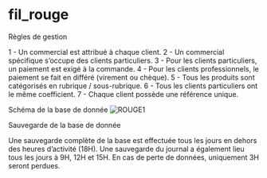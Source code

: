 # fil_rouge

Règles de gestion

1 - Un commercial est attribué à chaque client.
2 - Un commercial spécifique s’occupe des clients particuliers.
3 - Pour les clients particuliers, un paiement est exigé à la commande.
4 - Pour les clients professionnels, le paiement se fait en différé (virement ou chèque).
5 - Tous les produits sont catégorisés en rubrique / sous-rubrique.
6 - Tous les clients particuliers ont le même coefficient.
7 - Chaque client possède une référence unique.


Schéma de la base de donnée
![ROUGE1](https://user-images.githubusercontent.com/103575691/224259297-db5d9f7d-c858-4273-83f0-314d0d0a419c.jpg)


Sauvegarde de la base de donnée

Une sauvegarde complète de la base est effectuée tous les jours en dehors des heures d’activité (18H). Une sauvegarde du journal a également lieu tous les jours à 9H, 12H et 15H.
En cas de perte de données, uniquement 3H seront perdues.
